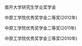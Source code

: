    南开大学研究生学业奖学金 
   
   中原工学院优秀奖学金二等奖(2012年)
   
   中原工学院优秀奖学金二等奖(2011年)
   
   中原工学院优秀奖学金三等奖(2010年)
